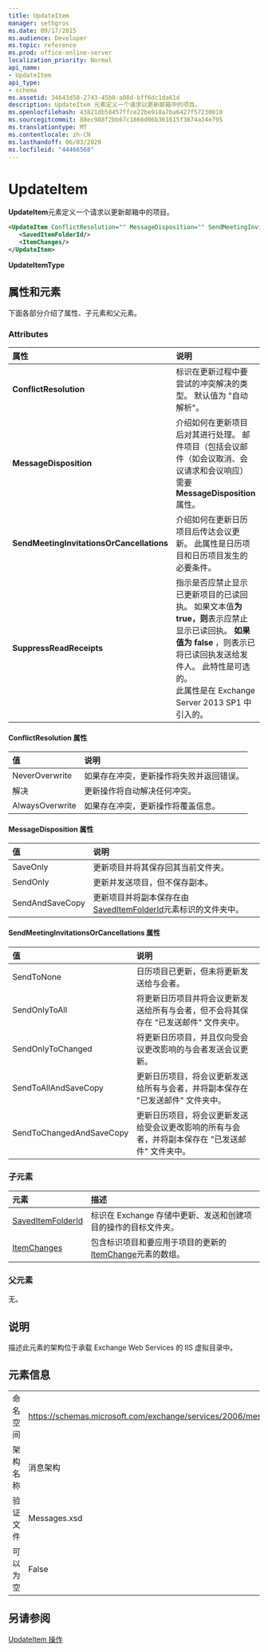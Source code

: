 ```yaml
---
title: UpdateItem
manager: sethgros
ms.date: 09/17/2015
ms.audience: Developer
ms.topic: reference
ms.prod: office-online-server
localization_priority: Normal
api_name:
- UpdateItem
api_type:
- schema
ms.assetid: 34643d58-2743-45b0-a08d-bff6dc1da61d
description: UpdateItem 元素定义一个请求以更新邮箱中的项目。
ms.openlocfilehash: 43821db58457ffce22be918a7ba6427f57230010
ms.sourcegitcommit: 88ec988f2bb67c1866d06b361615f3674a24e795
ms.translationtype: MT
ms.contentlocale: zh-CN
ms.lasthandoff: 06/03/2020
ms.locfileid: "44466568"
---
```

# <a name="updateitem"></a>UpdateItem

**UpdateItem**元素定义一个请求以更新邮箱中的项目。 
  
```XML
<UpdateItem ConflictResolution="" MessageDisposition="" SendMeetingInvitationsOrCancellations="" SuppressReadReceipts="">
   <SavedItemFolderId/>
   <ItemChanges/>
</UpdateItem>
```

 **UpdateItemType**
## <a name="attributes-and-elements"></a>属性和元素

下面各部分介绍了属性、子元素和父元素。
  
### <a name="attributes"></a>Attributes

|**属性**|**说明**|
|:-----|:-----|
|**ConflictResolution** <br/> |标识在更新过程中要尝试的冲突解决的类型。 默认值为 "自动解析"。  <br/> |
|**MessageDisposition** <br/> |介绍如何在更新项目后对其进行处理。 邮件项目（包括会议邮件（如会议取消、会议请求和会议响应）需要**MessageDisposition**属性。  <br/> |
|**SendMeetingInvitationsOrCancellations** <br/> |介绍如何在更新日历项目后传达会议更新。 此属性是日历项目和日历项目发生的必要条件。  <br/> |
|**SuppressReadReceipts** <br/> |指示是否应禁止显示已更新项目的已读回执。 如果文本值**为 true，则**表示应禁止显示已读回执。 **如果值为 false** ，则表示已将已读回执发送给发件人。 此特性是可选的。  <br/> 此属性是在 Exchange Server 2013 SP1 中引入的。  <br/> |
   
#### <a name="conflictresolution-attribute"></a>ConflictResolution 属性

|**值**|**说明**|
|:-----|:-----|
|NeverOverwrite  <br/> |如果存在冲突，更新操作将失败并返回错误。  <br/> |
|解决  <br/> |更新操作将自动解决任何冲突。  <br/> |
|AlwaysOverwrite  <br/> |如果存在冲突，更新操作将覆盖信息。  <br/> |
   
#### <a name="messagedisposition-attribute"></a>MessageDisposition 属性

|**值**|**说明**|
|:-----|:-----|
|SaveOnly  <br/> |更新项目并将其保存回其当前文件夹。  <br/> |
|SendOnly  <br/> |更新并发送项目，但不保存副本。  <br/> |
|SendAndSaveCopy  <br/> |更新项目并将副本保存在由[SavedItemFolderId](saveditemfolderid.md)元素标识的文件夹中。  <br/> |
   
#### <a name="sendmeetinginvitationsorcancellations-attribute"></a>SendMeetingInvitationsOrCancellations 属性

|**值**|**说明**|
|:-----|:-----|
|SendToNone  <br/> |日历项目已更新，但未将更新发送给与会者。  <br/> |
|SendOnlyToAll  <br/> |将更新日历项目并将会议更新发送给所有与会者，但不会将其保存在 "已发送邮件" 文件夹中。  <br/> |
|SendOnlyToChanged  <br/> |将更新日历项目，并且仅向受会议更改影响的与会者发送会议更新。  <br/> |
|SendToAllAndSaveCopy  <br/> |更新日历项目，将会议更新发送给所有与会者，并将副本保存在 "已发送邮件" 文件夹中。  <br/> |
|SendToChangedAndSaveCopy  <br/> |更新日历项目，将会议更新发送给受会议更改影响的所有与会者，并将副本保存在 "已发送邮件" 文件夹中。  <br/> |
   
### <a name="child-elements"></a>子元素

|**元素**|**描述**|
|:-----|:-----|
|[SavedItemFolderId](saveditemfolderid.md) <br/> |标识在 Exchange 存储中更新、发送和创建项目的操作的目标文件夹。  <br/> |
|[ItemChanges](itemchanges.md) <br/> |包含标识项目和要应用于项目的更新的[ItemChange](itemchange.md)元素的数组。  <br/> |
   
### <a name="parent-elements"></a>父元素

无。
  
## <a name="remarks"></a>说明

描述此元素的架构位于承载 Exchange Web Services 的 IIS 虚拟目录中。
  
## <a name="element-information"></a>元素信息

|||
|:-----|:-----|
|命名空间  <br/> |https://schemas.microsoft.com/exchange/services/2006/messages  <br/> |
|架构名称  <br/> |消息架构  <br/> |
|验证文件  <br/> |Messages.xsd  <br/> |
|可以为空  <br/> |False  <br/> |
   
## <a name="see-also"></a>另请参阅



[UpdateItem 操作](updateitem-operation.md)

